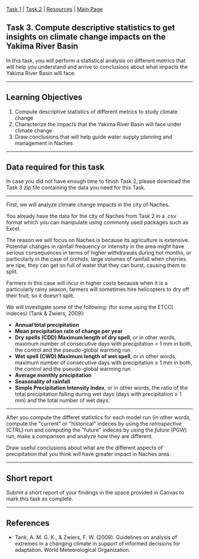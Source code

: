 [Task 1](Task1.md) | [Task 2](Task2.md) | [Resources](Resources.md) | [Main Page](https://mushimu.github.io/12657-project/)

## Task 3. Compute descriptive statistics to get insights on climate change impacts on the Yakima River Basin

In this task, you will perform a statistical analysis on different metrics that will help you understand and arrive to conclusions about what impacts the Yakima River Basin will face.

----

## Learning Objectives

1. Compute descriptive statistics of different metrics to study climate change
2. Characterize the impacts that the Yakima River Basin will face under climate change
3. Draw conclusions that will help guide water supply planning and management in Naches

----

## Data required for this task

In case you did not have enough time to finish Task 2, please download the
Task 3 zip file containing the data you need for this Task.

---

First, we will analyze climate change impacts in the city of Naches.

You already have the data for the city of Naches from Task 2 in a .csv format which you can manipulate using commonly used packages such as Excel.

The reason we will focus on Naches is because its agriculture is extensive. Potential changes in rainfall frequency or intensity in the area might have serious consequences in terms of higher withdrawals during hot months, or particularly in the case of orchids, large volumes of rainfall when cherries are ripe, they can get so full of water that they can burst, causing them to split.

Farmers in this case will incur in higher costs because when it is a particularly rainy season, farmers will sometimes hire helicopters to dry off their fruit, so it doesn’t split.

We will investigate some of the following: (for some using the ETCCI indeces) (Tank & Zwiers, 2009):

- **Annual total precipitation**
- **Mean precipitation rate of change per year**
- **Dry spells (CDD) Maximum length of dry spell**, or in other words, maximum number of consecutive days with precipitation < 1 mm in both, the control and the pseudo-global warming run
- **Wet spell (CWD) Maximum length of wet spell**, or in other words, maximum number of consecutive days with precipitation ≥ 1 mm in both, the control and the pseudo-global warming run
- **Average monthly precipitation**
- **Seasonality of rainfall**
- **Simple Precipitation Intensity Index**, or in other words, the ratio of the total precipitation falling during wet days (days with precipitation ≥ 1 mm) and the total number of wet days.

----
After you compute the differet statistics for each model run (in other words, compute the "current" or "historical" indeces by using the _retrospective_ (CTRL) run and computing the "future" indeces by using the _future_ (PGW) run, make a comparison and analyze how they are different.

Draw useful conclusions about what are the different aspects of precipitation that you think will have greater impact in Naches area.

---

## Short report

Submit a short report of your findings in the space provided in Canvas to mark this task as complete.

----
## References

- Tank, A. M. G. K., & Zwiers, F. W. (2009). Guidelines on analysis of extremes in a changing climate in support of informed decisions for adaptation. World Meteorological Organization.
